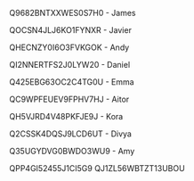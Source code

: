 Q9682BNTXXWES0S7H0 - James

QOCSN4JLJ6KO1FYNXR - Javier

QHECNZY0I6O3FVKGOK - Andy

QI2NNERTFS2J0LYW20 - Daniel

Q425EBG63OC2C4TG0U - Emma

QC9WPFEUEV9FPHV7HJ - Aitor

QH5VJRD4V48PKFJE9J - Kora

Q2CSSK4DQSJ9LCD6UT - Divya 

Q35UGYDVG0BWDO3WU9 - Amy 

QPP4GI52455J1CI5G9
QJ1ZL56WBTZT13UBOU